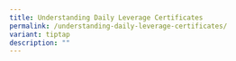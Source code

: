 ```yaml
---
title: Understanding Daily Leverage Certificates
permalink: /understanding-daily-leverage-certificates/
variant: tiptap
description: ""
---
```

